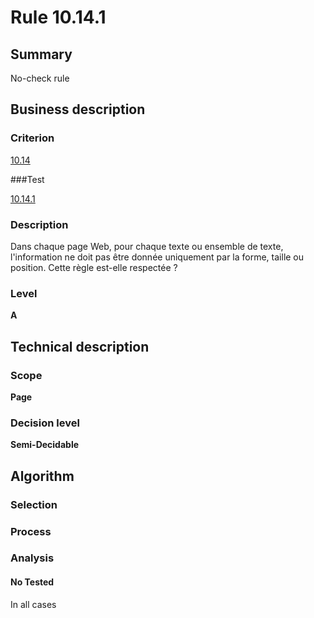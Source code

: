 # Rule 10.14.1

## Summary

No-check rule

## Business description

### Criterion

[10.14](http://references.modernisation.gouv.fr/referentiel-technique-0#crit-10-14)

###Test

[10.14.1](http://references.modernisation.gouv.fr/referentiel-technique-0#test-10-14-1)

### Description

Dans chaque page Web, pour chaque texte ou ensemble de texte, l'information ne doit pas &ecirc;tre donn&eacute;e uniquement par la forme, taille ou position. Cette r&egrave;gle est-elle respect&eacute;e ?

### Level

**A**

## Technical description

### Scope

**Page**

### Decision level

**Semi-Decidable**

## Algorithm

### Selection

### Process

### Analysis

#### No Tested 

In all cases

